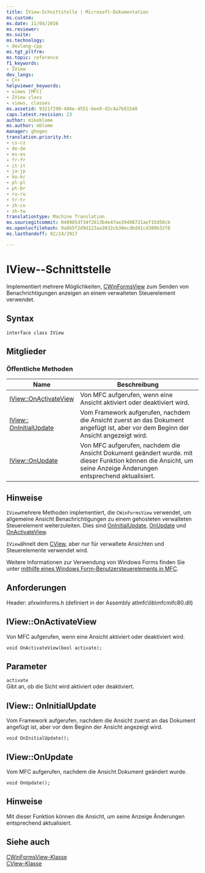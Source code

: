 ```yaml
---
title: IView-Schnittstelle | Microsoft-Dokumentation
ms.custom: 
ms.date: 11/04/2016
ms.reviewer: 
ms.suite: 
ms.technology:
- devlang-cpp
ms.tgt_pltfrm: 
ms.topic: reference
f1_keywords:
- IView
dev_langs:
- C++
helpviewer_keywords:
- views [MFC]
- IView class
- views, classes
ms.assetid: 9321f299-486e-4551-bee9-d2c4a7b91548
caps.latest.revision: 23
author: mikeblome
ms.author: mblome
manager: ghogen
translation.priority.ht:
- cs-cz
- de-de
- es-es
- fr-fr
- it-it
- ja-jp
- ko-kr
- pl-pl
- pt-br
- ru-ru
- tr-tr
- zh-cn
- zh-tw
translationtype: Machine Translation
ms.sourcegitcommit: 040985df34f2613b4e4fae29498721aef15d50cb
ms.openlocfilehash: 9a8b5f2d9d123aa3032cb30ecdbdd1cd380b32f8
ms.lasthandoff: 02/24/2017

---
```

# <a name="iview-interface"></a>IView--Schnittstelle
Implementiert mehrere Möglichkeiten, [CWinFormsView](../../mfc/reference/cwinformsview-class.md) zum Senden von Benachrichtigungen anzeigen an einem verwalteten Steuerelement verwendet.  
  
## <a name="syntax"></a>Syntax  
  
```  
interface class IView  
```  
  
## <a name="members"></a>Mitglieder  
  
### <a name="public-methods"></a>Öffentliche Methoden  
  
|Name|Beschreibung|  
|----------|-----------------|  
|[IView::OnActivateView](#onactivateview)|Von MFC aufgerufen, wenn eine Ansicht aktiviert oder deaktiviert wird.|  
|[IView:: OnInitialUpdate](#oninitialupdate)|Vom Framework aufgerufen, nachdem die Ansicht zuerst an das Dokument angefügt ist, aber vor dem Beginn der Ansicht angezeigt wird.|  
|[IView::OnUpdate](#onupdate)|Von MFC aufgerufen, nachdem die Ansicht Dokument geändert wurde. mit dieser Funktion können die Ansicht, um seine Anzeige Änderungen entsprechend aktualisiert.|  
  
## <a name="remarks"></a>Hinweise  
 `IView`mehrere Methoden implementiert, die `CWinFormsView` verwendet, um allgemeine Ansicht Benachrichtigungen zu einem gehosteten verwalteten Steuerelement weiterzuleiten. Dies sind [OnInitialUpdate](#oninitialupdate), [OnUpdate](#onupdate) und [OnActivateView](#onactivateview).  
  
 `IView`ähnelt dem [CView](../../mfc/reference/cview-class.md), aber nur für verwaltete Ansichten und Steuerelemente verwendet wird.  
  
 Weitere Informationen zur Verwendung von Windows Forms finden Sie unter [mithilfe eines Windows Form-Benutzersteuerelements in MFC](../../dotnet/using-a-windows-form-user-control-in-mfc.md).  
  

## <a name="requirements"></a>Anforderungen  
 Header: afxwinforms.h (definiert in der Assembly atlmfc\lib\mfcmifc80.dll)  

## <a name="a-nameonactivateviewa-iviewonactivateview"></a><a name="onactivateview"></a>IView::OnActivateView  
Von MFC aufgerufen, wenn eine Ansicht aktiviert oder deaktiviert wird.
```
void OnActivateView(bool activate);
```
## <a name="parameters"></a>Parameter
`activate`  
Gibt an, ob die Sicht wird aktiviert oder deaktiviert.  

## <a name="a-nameoninitialupdatea-iviewoninitialupdate"></a><a name="oninitialupdate"></a>IView:: OnInitialUpdate
Vom Framework aufgerufen, nachdem die Ansicht zuerst an das Dokument angefügt ist, aber vor dem Beginn der Ansicht angezeigt wird.
```
void OnInitialUpdate();
```

## <a name="a-nameonupdatea-iviewonupdate"></a><a name="onupdate"></a>IView::OnUpdate 
Vom MFC aufgerufen, nachdem die Ansicht Dokument geändert wurde.  
```
void OnUpdate();
```
## <a name="remarks"></a>Hinweise  
Mit dieser Funktion können die Ansicht, um seine Anzeige Änderungen entsprechend aktualisiert.

## <a name="see-also"></a>Siehe auch  
 [CWinFormsView-Klasse](../../mfc/reference/cwinformsview-class.md)   
 [CView-Klasse](../../mfc/reference/cview-class.md)

